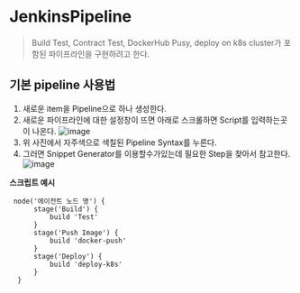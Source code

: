 # JenkinsPipeline
> Build Test, Contract Test, DockerHub Pusy, deploy on k8s cluster가 포함된 파이프라인을 구현하려고 한다.


## 기본 pipeline 사용법
1. 새로운 item을 Pipeline으로 하나 생성한다.
2. 새로운 파이프라인에 대한 설정창이 뜨면 아래로 스크롤하면 Script를 입력하는곳이 나온다.
![image](https://user-images.githubusercontent.com/22045187/108361954-787a1800-7236-11eb-8643-2063e963f0cc.png)
3. 위 사진에서 자주색으로 색칠된 Pipeline Syntax를 누른다.
4. 그러면 Snippet Generator를 이용할수가있는데 필요한 Step을 찾아서 참고한다.
![image](https://user-images.githubusercontent.com/22045187/108362320-efafac00-7236-11eb-8bf6-fd3d2a7bcacc.png)

**스크립트 예시**
```script
 node('에이전트 노드 명') {  
      stage('Build') { 
          build 'Test'
      }
      stage('Push Image') { 
          build 'docker-push'
      }
      stage('Deploy') { 
          build 'deploy-k8s'
      }
  }
```
